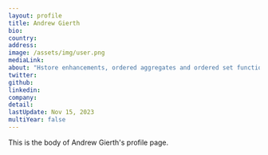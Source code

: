 ```yaml
---
layout: profile
title: Andrew Gierth
bio: 
country: 
address: 
image: /assets/img/user.png
mediaLink: 
about: "Hstore enhancements, ordered aggregates and ordered set functions, grouping sets, ip4r, and provides help and support in the IRC channel"
twitter: 
github: 
linkedin:
company: 
detail: 
lastUpdate: Nov 15, 2023
multiYear: false
---
```


This is the body of Andrew Gierth's profile page.
